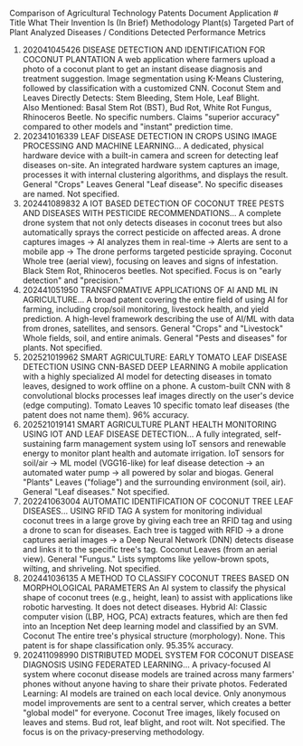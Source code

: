 Comparison of Agricultural Technology Patents
Document Application #	Title	What Their Invention Is (In Brief)	Methodology	Plant(s) Targeted	Part of Plant Analyzed	Diseases / Conditions Detected	Performance Metrics
1. 202041045426	DISEASE DETECTION AND IDENTIFICATION FOR COCONUT PLANTATION	A web application where farmers upload a photo of a coconut plant to get an instant disease diagnosis and treatment suggestion.	Image segmentation using K-Means Clustering, followed by classification with a customized CNN.	Coconut	Stem and Leaves	Directly Detects: Stem Bleeding, Stem Hole, Leaf Blight.<br>Also Mentioned: Basal Stem Rot (BST), Bud Rot, White Rot Fungus, Rhinoceros Beetle.	No specific numbers. Claims "superior accuracy" compared to other models and "instant" prediction time.
2. 202341016339	LEAF DISEASE DETECTION IN CROPS USING IMAGE PROCESSING AND MACHINE LEARNING...	A dedicated, physical hardware device with a built-in camera and screen for detecting leaf diseases on-site.	An integrated hardware system captures an image, processes it with internal clustering algorithms, and displays the result.	General "Crops"	Leaves	General "Leaf disease". No specific diseases are named.	Not specified.
3. 202441089832	A IOT BASED DETECTION OF COCONUT TREE PESTS AND DISEASES WITH PESTICIDE RECOMMENDATIONS...	A complete drone system that not only detects diseases in coconut trees but also automatically sprays the correct pesticide on affected areas.	A drone captures images -> AI analyzes them in real-time -> Alerts are sent to a mobile app -> The drone performs targeted pesticide spraying.	Coconut	Whole tree (aerial view), focusing on leaves and signs of infestation.	Black Stem Rot, Rhinoceros beetles.	Not specified. Focus is on "early detection" and "precision."
4. 202441051950	TRANSFORMATIVE APPLICATIONS OF AI AND ML IN AGRICULTURE...	A broad patent covering the entire field of using AI for farming, including crop/soil monitoring, livestock health, and yield prediction.	A high-level framework describing the use of AI/ML with data from drones, satellites, and sensors.	General "Crops" and "Livestock"	Whole fields, soil, and entire animals.	General "Pests and diseases" for plants.	Not specified.
5. 202521019962	SMART AGRICULTURE: EARLY TOMATO LEAF DISEASE DETECTION USING CNN-BASED DEEP LEARNING	A mobile application with a highly specialized AI model for detecting diseases in tomato leaves, designed to work offline on a phone.	A custom-built CNN with 8 convolutional blocks processes leaf images directly on the user's device (edge computing).	Tomato	Leaves	10 specific tomato leaf diseases (the patent does not name them).	96% accuracy.
6. 202521019141	SMART AGRICULTURE PLANT HEALTH MONITORING USING IOT AND LEAF DISEASE DETECTION...	A fully integrated, self-sustaining farm management system using IoT sensors and renewable energy to monitor plant health and automate irrigation.	IoT sensors for soil/air -> ML model (VGG16-like) for leaf disease detection -> an automated water pump -> all powered by solar and biogas.	General "Plants"	Leaves ("foliage") and the surrounding environment (soil, air).	General "Leaf diseases."	Not specified.
7. 202241063004	AUTOMATIC IDENTIFICATION OF COCONUT TREE LEAF DISEASES... USING RFID TAG	A system for monitoring individual coconut trees in a large grove by giving each tree an RFID tag and using a drone to scan for diseases.	Each tree is tagged with RFID -> a drone captures aerial images -> a Deep Neural Network (DNN) detects disease and links it to the specific tree's tag.	Coconut	Leaves (from an aerial view).	General "Fungus." Lists symptoms like yellow-brown spots, wilting, and shriveling.	Not specified.
8. 202441036135	A METHOD TO CLASSIFY COCONUT TREES BASED ON MORPHOLOGICAL PARAMETERS	An AI system to classify the physical shape of coconut trees (e.g., height, lean) to assist with applications like robotic harvesting. It does not detect diseases.	Hybrid AI: Classic computer vision (LBP, HOG, PCA) extracts features, which are then fed into an Inception Net deep learning model and classified by an SVM.	Coconut	The entire tree's physical structure (morphology).	None. This patent is for shape classification only.	95.35% accuracy.
9. 202411098990	DISTRIBUTED MODEL SYSTEM FOR COCONUT DISEASE DIAGNOSIS USING FEDERATED LEARNING...	A privacy-focused AI system where coconut disease models are trained across many farmers' phones without anyone having to share their private photos.	Federated Learning: AI models are trained on each local device. Only anonymous model improvements are sent to a central server, which creates a better "global model" for everyone.	Coconut	Tree images, likely focused on leaves and stems.	Bud rot, leaf blight, and root wilt.	Not specified. The focus is on the privacy-preserving methodology.
